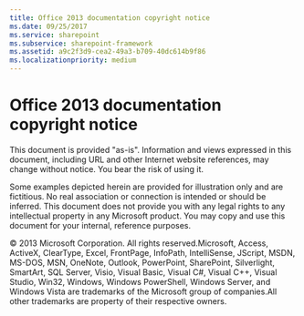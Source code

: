 ```yaml
---
title: Office 2013 documentation copyright notice
ms.date: 09/25/2017
ms.service: sharepoint
ms.subservice: sharepoint-framework
ms.assetid: a9c2f3d9-cea2-49a3-b709-40dc614b9f86
ms.localizationpriority: medium
---
```



# Office 2013 documentation copyright notice

This document is provided "as-is". Information and views expressed in this document, including URL and other Internet website references, may change without notice. You bear the risk of using it. 
  
    
    

Some examples depicted herein are provided for illustration only and are fictitious. No real association or connection is intended or should be inferred.
This document does not provide you with any legal rights to any intellectual property in any Microsoft product. You may copy and use this document for your internal, reference purposes. 
  
    
    

© 2013 Microsoft Corporation. All rights reserved.Microsoft, Access, ActiveX, ClearType, Excel, FrontPage, InfoPath, IntelliSense, JScript, MSDN, MS-DOS, MSN, OneNote, Outlook, PowerPoint, SharePoint, Silverlight, SmartArt, SQL Server, Visio, Visual Basic, Visual C#, Visual C++, Visual Studio, Win32, Windows, Windows PowerShell, Windows Server, and Windows Vista are trademarks of the Microsoft group of companies.All other trademarks are property of their respective owners.
